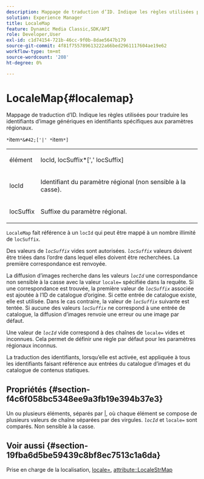 ```yaml
---
description: Mappage de traduction d’ID. Indique les règles utilisées pour traduire les identifiants d’image génériques en identifiants spécifiques aux paramètres régionaux.
solution: Experience Manager
title: LocaleMap
feature: Dynamic Media Classic,SDK/API
role: Developer,User
exl-id: c1d74154-721b-46cc-9f0b-8dae5647b179
source-git-commit: 4f81f755789613222a66bed2961117604ae19e62
workflow-type: tm+mt
source-wordcount: '208'
ht-degree: 0%

---
```


# LocaleMap{#localemap}

Mappage de traduction d’ID. Indique les règles utilisées pour traduire les identifiants d’image génériques en identifiants spécifiques aux paramètres régionaux.

`*`item`*&#42;['|' *`item`*]`

<table id="simpletable_A6DD1A28F8ED4178A8ADDB2F3AEFC402"> 
 <tr class="strow"> 
  <td class="stentry"> <p><span class="varname"> élément</span> </p></td> 
  <td class="stentry"> <p><span class="varname"> locId</span>,<span class="varname"> locSuffix</span>*[','<span class="varname"> locSuffix</span>] </p></td> 
 </tr> 
 <tr class="strow"> 
  <td class="stentry"> <p><span class="varname"> locId</span> </p></td> 
  <td class="stentry"> <p>Identifiant du paramètre régional (non sensible à la casse). </p></td> 
 </tr> 
 <tr class="strow"> 
  <td class="stentry"> <p><span class="varname"> locSuffix</span> </p></td> 
  <td class="stentry"> <p>Suffixe du paramètre régional. </p></td> 
 </tr> 
</table>

`LocaleMap` fait référence à un `locId` qui peut être mappé à un nombre illimité de `locSuffix`.

Des valeurs de *`locSuffix`* vides sont autorisées. *`locSuffix`* valeurs doivent être triées dans l’ordre dans lequel elles doivent être recherchées. La première correspondance est renvoyée.

La diffusion d’images recherche dans les valeurs *`locId`* une correspondance non sensible à la casse avec la valeur `locale=` spécifiée dans la requête. Si une correspondance est trouvée, la première valeur de *`locSuffix`* associée est ajoutée à l’ID de catalogue d’origine. Si cette entrée de catalogue existe, elle est utilisée. Dans le cas contraire, la valeur de *`locSuffix`* suivante est tentée. Si aucune des valeurs *`locSuffix`* ne correspond à une entrée de catalogue, la diffusion d’images renvoie une erreur ou une image par défaut.

Une valeur de *`locId`* vide correspond à des chaînes de `locale=` vides et inconnues. Cela permet de définir une règle par défaut pour les paramètres régionaux inconnus.

La traduction des identifiants, lorsqu’elle est activée, est appliquée à tous les identifiants faisant référence aux entrées du catalogue d’images et du catalogue de contenus statiques.

## Propriétés {#section-f4c6f058bc5348ee9a3fb19e394b37e3}

Un ou plusieurs éléments, séparés par |, où chaque élément se compose de plusieurs valeurs de chaîne séparées par des virgules. *`locId`* et `locale=` sont comparés. Non sensible à la casse.

## Voir aussi {#section-19fba6d5be59439c8bf8ec7513c1a6da}

Prise en charge de la localisation, [locale=](../../../../../is-api/http-ref/image-serving-api-ref/c-http-protocol-reference/c-command-reference/r-locale.md#reference-8a846b2fbc004a12821b956ed3b25cfb), [attribute::LocaleStrMap](../../../../../is-api/image-catalog/image-serving-api-ref/c-image-catalog-reference/c-attributes-reference/r-localestrmap.md#reference-98c42070a4bc4baf92537132be2b5b1e)
